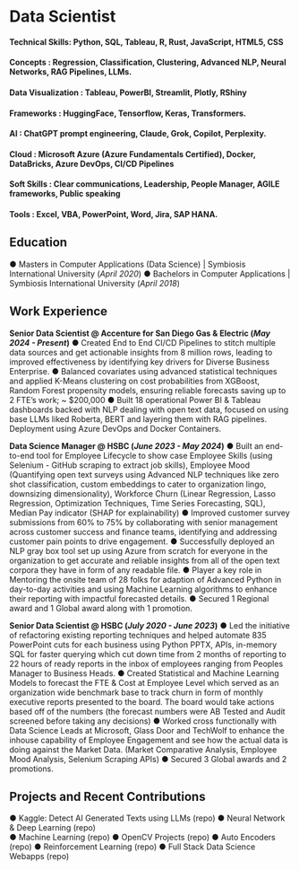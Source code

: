 # Data Scientist

#### Technical Skills: Python, SQL, Tableau, R, Rust, JavaScript, HTML5, CSS
#### Concepts : Regression, Classification, Clustering, Advanced NLP, Neural Networks, RAG Pipelines, LLMs.
#### Data Visualization : Tableau, PowerBI, Streamlit, Plotly, RShiny
#### Frameworks : HuggingFace, Tensorflow, Keras, Transformers.
#### AI : ChatGPT prompt engineering, Claude, Grok, Copilot, Perplexity.
#### Cloud : Microsoft Azure (Azure Fundamentals Certified), Docker, DataBricks, Azure DevOps, CI/CD Pipelines
#### Soft Skills : Clear communications, Leadership, People Manager, AGILE frameworks, Public speaking
#### Tools : Excel, VBA, PowerPoint, Word, Jira, SAP HANA.


## Education
●	Masters in Computer Applications (Data Science) | Symbiosis International University (_April 2020_)
●	Bachelors in Computer Applications | Symbiosis International University (_April 2018_)


## Work Experience
**Senior Data Scientist @ Accenture for San Diego Gas & Electric (_May 2024 - Present_)**
●	Created End to End CI/CD Pipelines to stitch multiple data sources and get actionable insights from 8 million rows, leading to improved effectiveness by identifying key drivers for Diverse Business Enterprise.
●	Balanced covariates using advanced statistical techniques and applied K-Means clustering on cost probabilities from XGBoost, Random Forest propensity models, ensuring reliable forecasts saving up to 2 FTE’s work; ~ $200,000
●	Built 18 operational Power BI & Tableau dashboards backed with NLP dealing with open text data, focused on using base LLMs liked Roberta, BERT and layering them with RAG pipelines. Deployment using Azure DevOps and Docker Containers.

**Data Science Manager @ HSBC (_June 2023 - May 2024_)**
●	Built an end-to-end tool for Employee Lifecycle to show case Employee Skills (using Selenium - GitHub scraping to extract job skills), Employee Mood (Quantifying open text surveys using Advanced NLP techniques like zero shot classification, custom embeddings to cater to organization lingo, downsizing dimensionality), Workforce Churn (Linear Regression, Lasso Regression, Optimization Techniques, Time Series Forecasting, SQL), Median Pay indicator (SHAP for explainability) 
●	Improved customer survey submissions from 60% to 75% by collaborating with senior management across customer success and finance teams, identifying and addressing customer pain points to drive engagement.
●	Successfully deployed an NLP gray box tool set up using Azure from scratch for everyone in the organization to get accurate and reliable insights from all of the open text corpora they have in form of any readable file.
●	Player a key role in Mentoring the onsite team of 28 folks for adaption of Advanced Python in day-to-day activities and using Machine Learning algorithms to enhance their reporting with impactful forecasted details.
●	Secured 1 Regional award and 1 Global award along with 1 promotion.

**Senior Data Scientist @ HSBC (_July 2020 - June 2023_)**
●	Led the initiative of refactoring existing reporting techniques and helped automate 835 PowerPoint cuts for each business using Python PPTX, APIs, in-memory SQL for faster querying which cut down time from 2 months of reporting to 22 hours of ready reports in the inbox of employees ranging from Peoples Manager to Business Heads.
●	Created Statistical and Machine Learning Models to forecast the FTE & Cost at Employee Level which served as an organization wide benchmark base to track churn in form of monthly executive reports presented to the board. The board would take actions based off of the numbers (the forecast numbers were AB Tested and Audit screened before taking any decisions)
●	Worked cross functionally with Data Science Leads at Microsoft, Glass Door and TechWolf to enhance the inhouse capability of Employee Engagement and see how the actual data is doing against the Market Data. (Market Comparative Analysis, Employee Mood Analysis, Selenium Scraping APIs)
●	Secured 3 Global awards and 2 promotions.


## Projects and Recent Contributions
●	Kaggle: Detect AI Generated Texts using LLMs (repo)
●	Neural Network & Deep Learning (repo)     
●	Machine Learning (repo)
●	OpenCV Projects (repo)
●	Auto Encoders (repo)
●	Reinforcement Learning (repo)
●	Full Stack Data Science Webapps (repo)


